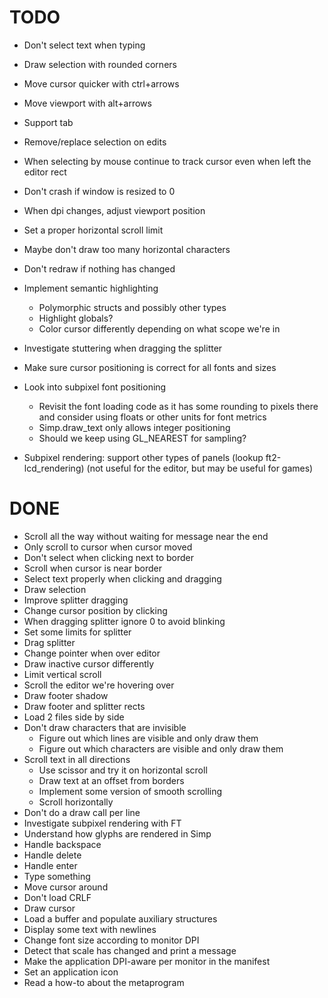 # TODO
- Don't select text when typing
- Draw selection with rounded corners
- Move cursor quicker with ctrl+arrows
- Move viewport with alt+arrows
- Support tab
- Remove/replace selection on edits

- When selecting by mouse continue to track cursor even when left the editor rect
- Don't crash if window is resized to 0
- When dpi changes, adjust viewport position
- Set a proper horizontal scroll limit
- Maybe don't draw too many horizontal characters

- Don't redraw if nothing has changed
- Implement semantic highlighting
    - Polymorphic structs and possibly other types
    - Highlight globals?
    - Color cursor differently depending on what scope we're in
- Investigate stuttering when dragging the splitter
- Make sure cursor positioning is correct for all fonts and sizes
- Look into subpixel font positioning
    - Revisit the font loading code as it has some rounding to pixels there
      and consider using floats or other units for font metrics
    - Simp.draw_text only allows integer positioning
    - Should we keep using GL_NEAREST for sampling?
- Subpixel rendering: support other types of panels (lookup ft2-lcd_rendering)
  (not useful for the editor, but may be useful for games)

# DONE
+ Scroll all the way without waiting for message near the end
+ Only scroll to cursor when cursor moved
+ Don't select when clicking next to border
+ Scroll when cursor is near border
+ Select text properly when clicking and dragging
+ Draw selection
+ Improve splitter dragging
+ Change cursor position by clicking
+ When dragging splitter ignore 0 to avoid blinking
+ Set some limits for splitter
+ Drag splitter
+ Change pointer when over editor
+ Draw inactive cursor differently
+ Limit vertical scroll
+ Scroll the editor we're hovering over
+ Draw footer shadow
+ Draw footer and splitter rects
+ Load 2 files side by side
+ Don't draw characters that are invisible
    + Figure out which lines are visible and only draw them
    + Figure out which characters are visible and only draw them
+ Scroll text in all directions
    + Use scissor and try it on horizontal scroll
    + Draw text at an offset from borders
    + Implement some version of smooth scrolling
    + Scroll horizontally
+ Don't do a draw call per line
+ Investigate subpixel rendering with FT
+ Understand how glyphs are rendered in Simp
+ Handle backspace
+ Handle delete
+ Handle enter
+ Type something
+ Move cursor around
+ Don't load CRLF
+ Draw cursor
+ Load a buffer and populate auxiliary structures
+ Display some text with newlines
+ Change font size according to monitor DPI
+ Detect that scale has changed and print a message
+ Make the application DPI-aware per monitor in the manifest
+ Set an application icon
+ Read a how-to about the metaprogram
